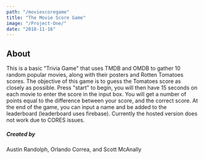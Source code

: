 ```yaml
---
path: "/moviescoregame"
title: "The Movie Score Game"
image: "/Project-One/"
date: "2018-11-16"
---
```




## About

This is a basic "Trivia Game" that uses TMDB and OMDB to gather 10 random popular movies, along with their posters and Rotten Tomatoes scores. The objective of this game is to guess the Tomatoes score as closely as possible. Press "start" to begin, you will then have 15 seconds on each movie to enter the score in the input box. You will get a number of points equal to the difference between your score, and the correct score. At the end of the game, you can input a name and be added to the leaderboard (leaderboard uses firebase). Currently the hosted version does not work due to CORES issues.

##### Created by
Austin Randolph, Orlando Correa, and Scott McAnally